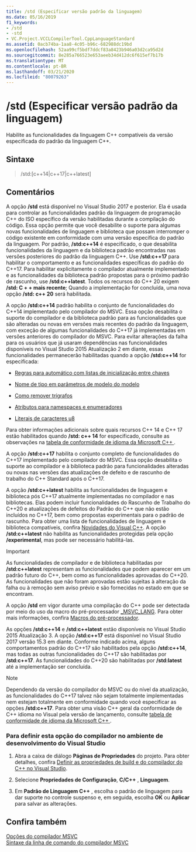 ```yaml
---
title: /std (Especificar versão padrão da linguagem)
ms.date: 05/16/2019
f1_keywords:
- /std
- -std
- VC.Project.VCCLCompilerTool.CppLanguageStandard
ms.assetid: 0acb74ba-1aa8-4c05-b96c-682988dc19bd
ms.openlocfilehash: 52aa99cf5bdf7ddcf83a8423b946a03d2ca95d2d
ms.sourcegitcommit: 8e285a766523e653aeeb34d412dc6f615ef7b17b
ms.translationtype: MT
ms.contentlocale: pt-BR
ms.lasthandoff: 03/21/2020
ms.locfileid: "80079263"
---
```

# <a name="std-specify-language-standard-version"></a>/std (Especificar versão padrão da linguagem)

Habilite as funcionalidades da linguagem C++ compatíveis da versão especificada do padrão da linguagem C++.

## <a name="syntax"></a>Sintaxe

> /std:\[c++14\|c++17\|c++latest]

## <a name="remarks"></a>Comentários

A opção **/std** está disponível no Visual Studio 2017 e posterior. Ela é usada para controlar as funcionalidades padrão da linguagem de programação C++ do ISO específico da versão habilitadas durante a compilação do código. Essa opção permite que você desabilite o suporte para algumas novas funcionalidades de linguagem e biblioteca que possam interromper o código existente em conformidade com uma versão específica do padrão da linguagem. Por padrão, **/std:c++14** é especificado, o que desabilita funcionalidades da linguagem e da biblioteca padrão encontradas nas versões posteriores do padrão da linguagem C++. Use **/std:c++17** para habilitar o comportamento e as funcionalidades específicas do padrão do C++17. Para habilitar explicitamente o compilador atualmente implementado e as funcionalidades da biblioteca padrão propostas para o próximo padrão de rascunho, use **/std:c++latest**. Todos os recursos do C++ 20 exigem **/std: C + + mais recente**; Quando a implementação for concluída, uma nova opção **/std: c++ 20** será habilitada.

A opção **/std:c++14** padrão habilita o conjunto de funcionalidades do C++14 implementado pelo compilador do MSVC. Essa opção desabilita o suporte do compilador e da biblioteca padrão para as funcionalidades que são alteradas ou novas em versões mais recentes do padrão da linguagem, com exceção de algumas funcionalidades do C++17 já implementadas em versões anteriores do compilador do MSVC. Para evitar alterações da falha para os usuários que já usaram dependências nas funcionalidades disponíveis no Visual Studio 2015 Atualização 2 em diante, essas funcionalidades permanecerão habilitadas quando a opção **/std:c++14** for especificada:

- [Regras para automático com listas de inicialização entre chaves](https://wg21.link/n3922)

- [Nome de tipo em parâmetros de modelo do modelo](https://wg21.link/n4051)

- [Como remover trígrafos](https://wg21.link/n4086)

- [Atributos para namespaces e enumeradores](https://wg21.link/n4266)

- [Literais de caracteres u8](https://wg21.link/n4267)

Para obter informações adicionais sobre quais recursos C++ 14 e C++ 17 estão habilitados quando **/std: c++ 14** for especificado, consulte as observações na [tabela de conformidade de idioma da Microsoft C++ ](../../overview/visual-cpp-language-conformance.md).

A opção **/std:c++17** habilita o conjunto completo de funcionalidades do C++17 implementado pelo compilador do MSVC. Essa opção desabilita o suporte ao compilador e à biblioteca padrão para funcionalidades alteradas ou novas nas versões das atualizações de defeito e de rascunho de trabalho do C++ Standard após o C++17.

A opção **/std:c++latest** habilita as funcionalidades de linguagem e biblioteca pós C++17 atualmente implementadas no compilador e nas bibliotecas. Elas podem incluir funcionalidades do Rascunho de Trabalho do C++20 e atualizações de defeitos do Padrão do C++ que não estão incluídos no C++17, bem como propostas experimentais para o padrão de rascunho. Para obter uma lista de funcionalidades de linguagem e biblioteca compatíveis, confira [Novidades do Visual C++](../../overview/what-s-new-for-visual-cpp-in-visual-studio.md). A opção **/std:c++latest** não habilita as funcionalidades protegidas pela opção **/experimental**, mas pode ser necessário habilitá-las.

> [!IMPORTANT]
> As funcionalidades de compilador e de biblioteca habilitadas por **/std:c++latest** representam as funcionalidades que podem aparecer em um padrão futuro do C++, bem como as funcionalidades aprovadas do C++20. As funcionalidades que não foram aprovadas estão sujeitas à alteração da falha ou à remoção sem aviso prévio e são fornecidas no estado em que se encontram.

A opção **/std** em vigor durante uma compilação do C++ pode ser detectada por meio do uso da macro do pré-processador [\_MSVC\_LANG](../../preprocessor/predefined-macros.md). Para obter mais informações, confira [Macros do pré-processador](../../preprocessor/predefined-macros.md).

As opções **/std:c++14** e **/std:c++latest** estão disponíveis no Visual Studio 2015 Atualização 3. A opção **/std:c++17** está disponível no Visual Studio 2017 versão 15.3 em diante. Conforme indicado acima, alguns comportamentos padrão do C++17 são habilitados pela opção **/std:c++14**, mas todas as outras funcionalidades do C++17 são habilitadas por **/std:c++17**. As funcionalidades do C++20 são habilitadas por **/std:latest** até a implementação ser concluída.

> [!NOTE]
> Dependendo da versão do compilador do MSVC ou do nível da atualização, as funcionalidades do C++17 talvez não sejam totalmente implementadas nem estejam totalmente em conformidade quando você especificar as opções **/std:c++17**. Para obter uma visão C++ geral da conformidade de C++ idioma no Visual pela versão de lançamento, consulte [tabela de conformidade de idioma da Microsoft C++ ](../../overview/visual-cpp-language-conformance.md).

### <a name="to-set-this-compiler-option-in-the-visual-studio-development-environment"></a>Para definir esta opção do compilador no ambiente de desenvolvimento do Visual Studio

1. Abra a caixa de diálogo **Páginas de Propriedades** do projeto. Para obter detalhes, confira [Definir as propriedades de build e do compilador do C++ no Visual Studio](../working-with-project-properties.md).

1. Selecione **Propriedades de Configuração**, **C/C++** , **Linguagem**.

1. Em **Padrão de Linguagem C++** , escolha o padrão de linguagem para dar suporte no controle suspenso e, em seguida, escolha **OK** ou **Aplicar** para salvar as alterações.

## <a name="see-also"></a>Confira também

[Opções do compilador MSVC](compiler-options.md)<br/>
[Sintaxe da linha de comando do compilador MSVC](compiler-command-line-syntax.md)

